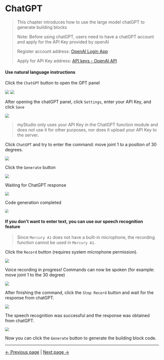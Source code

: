 # ChatGPT

>This chapter introduces how to use the large model chatGPT to generate building blocks
>
>Note: Before using chatGPT, users need to have a chatGPT account and apply for the API Key provided by openAI
>
>Register account address: [OpenAI Login App](https://chat.openai.com/auth/login)
>
>Apply for API Key address: [API keys - OpenAI API](https://platform.openai.com/api-keys)
>



#### Use natural language instructions

Click the `ChatGPT` button to open the GPT panel

<img src="..\resources\1-blockly\images\chatGPT\open.png" style="zoom:80%;" />

<img src="..\resources\1-blockly\images\chatGPT\enter.png" style="zoom:80%;" />



After opening the chatGPT panel, click `Settings`, enter your API Key, and click `Save`

<img src="..\resources\1-blockly\images\chatGPT\setting.png" style="zoom:80%;" />




  > myStudio only uses your API Key in the ChatGPT function module and does not use it for other purposes, nor does it upload your API Key to the server.



Click `ChatGPT` and try to enter the command: move joint 1 to a position of 30 degrees.

<img src="..\resources\1-blockly\images\chatGPT\command.png" style="zoom:80%;" />

Click the `Generate` button

<img src="..\resources\1-blockly\images\chatGPT\generate_btn.png" style="zoom:80%;" />

Waiting for ChatGPT response

<img src="..\resources\1-blockly\images\chatGPT\5.png" style="zoom:80%;" />





Code generation completed

<img src='..\resources\1-blockly\images\chatGPT\generate_sus.png' style="zoom: 67%;" />





#### If you don't want to enter text, you can use our speech recognition feature
> Since `Mercury A1` does not have a built-in microphone, the recording function cannot be used in `Mercury A1`.


Click the `Record` button (requires system microphone permission).

<img src="..\resources\1-blockly\images\chatGPT\record_btn.png" style="zoom:80%;" />



Voice recording in progress! Commands can now be spoken (for example: move joint 1 to the 30 degree)

<img src="..\resources\1-blockly\images\chatGPT\recording.png" style="zoom:80%;" />



After finishing the command, click the `Stop Record` button and wait for the response from chatGPT.

<img src="..\resources\1-blockly\images\chatGPT\5.png" style="zoom:80%;" />

The speech recognition was successful and the response was obtained from chatGPT.

<img src="..\resources\1-blockly\images\chatGPT\command.png" style="zoom:80%;" />

Now you can click the `Generate` button to generate the building block code.








---

[← Previous page](./6-useCoords.md) | [Next page →](./8-singleStep.md)









